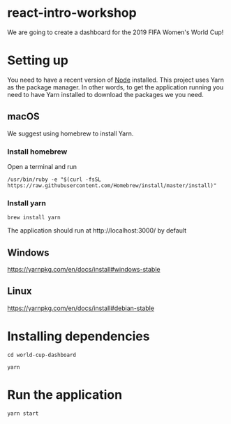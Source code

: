 # react-intro-workshop

We are going to create a dashboard for the 2019 FIFA Women's World Cup!

# Setting up
You need to have a recent version of [Node](https://nodejs.org/en/download/) installed.
This project uses Yarn as the package manager. In other words, to get the application running you need to have Yarn installed to download the packages we you need.

## macOS
We suggest using homebrew to install Yarn.

### Install homebrew
Open a terminal and run

```/usr/bin/ruby -e "$(curl -fsSL https://raw.githubusercontent.com/Homebrew/install/master/install)"```

### Install yarn

```brew install yarn```

The application should run at http://localhost:3000/ by default

## Windows
https://yarnpkg.com/en/docs/install#windows-stable

## Linux
https://yarnpkg.com/en/docs/install#debian-stable


# Installing dependencies
```cd world-cup-dashboard```

```yarn```

# Run the application

```yarn start```
